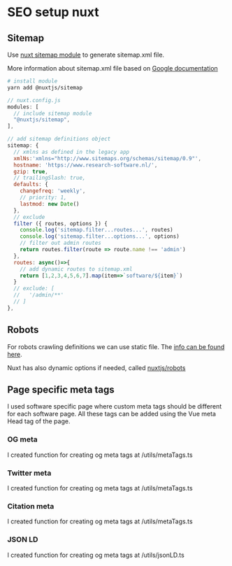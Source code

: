 # SEO setup nuxt

## Sitemap

Use [nuxt sitemap module](https://sitemap.nuxtjs.org/usage/sitemap-options) to generate sitemap.xml file.

More information about sitemap.xml file based on [Google documentation](https://developers.google.com/search/docs/advanced/sitemaps/build-sitemap)

```bash
# install module
yarn add @nuxtjs/sitemap
```

```js
// nuxt.config.js
modules: [
  // include sitemap module
  "@nuxtjs/sitemap",
],
```

```js
// add sitemap definitions object
sitemap: {
  // xmlns as defined in the legacy app
  xmlNs:'xmlns="http://www.sitemaps.org/schemas/sitemap/0.9"',
  hostname: 'https://www.research-software.nl/',
  gzip: true,
  // trailingSlash: true,
  defaults: {
    changefreq: 'weekly',
    // priority: 1,
    lastmod: new Date()
  },
  // exclude
  filter ({ routes, options }) {
    console.log('sitemap.filter...routes...', routes)
    console.log('sitemap.filter...options...', options)
    // filter out admin routes
    return routes.filter(route => route.name !== 'admin')
  },
  routes: async()=>{
    // add dynamic routes to sitemap.xml
    return [1,2,3,4,5,6,7].map(item=>`software/${item}`)
  }
  // exclude: [
  //   '/admin/**'
  // ]
},
```

## Robots

For robots crawling definitions we can use static file. The [info can be found here](https://developers.google.com/search/docs/advanced/robots/create-robots-txt).

Nuxt has also dynamic options if needed, called [nuxtjs/robots](https://github.com/nuxt-community/robots-module)

## Page specific meta tags

I used software specific page where custom meta tags should be different for each software page.
All these tags can be added using the Vue meta Head tag of the page.

### OG meta

I created function for creating og meta tags at /utils/metaTags.ts

### Twitter meta

I created function for creating og meta tags at /utils/metaTags.ts

### Citation meta

I created function for creating og meta tags at /utils/metaTags.ts

### JSON LD

I created function for creating og meta tags at /utils/jsonLD.ts
